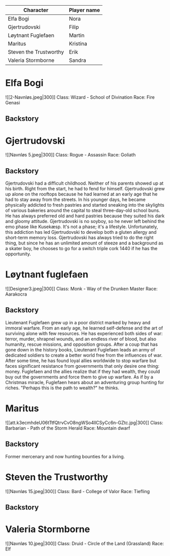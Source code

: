 
| Character              | Player name |
| ---------------------- | ----------- |
| Elfa Bogi              | Nora        |
| Gjertrudovski          | Filip       |
| Løytnant Fuglefaen     | Martin      |
| Maritus                | Kristina    |
| Steven the Trustworthy | Erik        |
| Valeria Stormborne     | Sandra      |

# Elfa Bogi
![[2-Navnløs.jpeg|300]]
Class: Wizard - School of Divination
Race: Fire Genasi
## Backstory


# Gjertrudovski
![[Navnløs 5.jpeg|300]]
Class: Rogue - Assassin
Race: Goliath
## Backstory
Gjertrudovski had a difficult childhood. Neither of his parents showed up at his birth. Right from the start, he had to fend for himself. Gjertrudovski grew up alone on the rooftops because he had learned at an early age that he had to stay away from the streets. In his younger days, he became physically addicted to fresh pastries and started sneaking into the skylights of various bakeries around the capital to steal three-day-old school buns. He has always preferred old and hard pastries because they suited his dark and gloomy attitude. Gjertrudovski is no soyboy, so he never left behind the emo phase like Kusekæsp. It's not a phase; it's a lifestyle. Unfortunately, this addiction has led Gjertrudovski to develop both a gluten allergy and short-term memory loss. Gjertrudovski has always tried to do the right thing, but since he has an unlimited amount of steeze and a background as a skater boy, he chooses to go for a switch triple cork 1440 if he has the opportunity.

# Løytnant fuglefaen
![[Designer3.jpeg|300]]
Class: Monk - Way of the Drunken Master
Race: Aarakocra
## Backstory
Lieutenant Fuglefaen grew up in a poor district marked by heavy and immoral warfare. From an early age, he learned self-defense and the art of surviving alone with few resources. He has experienced both sides of war: terror, murder, shrapnel wounds, and an endless river of blood, but also humanity, rescue missions, and opposition groups. After a coup that has gone down in the history books, Lieutenant Fuglefaen leads an army of dedicated soldiers to create a better world free from the influences of war. After some time, he has found loyal allies worldwide to stop warfare but faces significant resistance from governments that only desire one thing: money. Fuglefaen and the allies realize that if they had wealth, they could buy out the governments and force them to give up warfare. As if by a Christmas miracle, Fuglefaen hears about an adventuring group hunting for riches. "Perhaps this is the path to wealth?" he thinks.

# Maritus
![[att.k3ecmhdeU06tTtfQtrvCvO8ngWSo4llCSyCc6n-GZtc.jpg|300]]
Class: Barbarian - Path of the Storm Herald
Race: Mountain dwarf

## Backstory
Former mercenary and now hunting bounties for a living.

# Steven the Trustworthy
![[Navnløs 15.jpeg|300]]
Class: Bard - College of Valor
Race: Tiefling

## Backstory

# Valeria Stormborne
![[Navnløs 10.jpeg|300]]
Class: Druid - Circle of the Land (Grassland)
Race: Elf